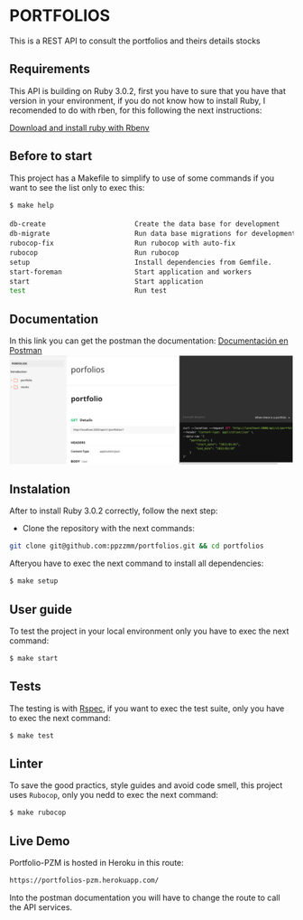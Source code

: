# PORTFOLIOS
This is a REST API to consult the portfolios and theirs details stocks
## Requirements
This API is building on Ruby 3.0.2, first you have to sure that you have that version in your environment, if you do not know how to install Ruby, I recomended to do with rben, for this following the next instructions:

[Download and install ruby with Rbenv](https://github.com/rbenv/rbenv)

## Before to start
This project has a Makefile to simplify to use of some commands if you want to see the list only to exec this:
```bash
$ make help

db-create                      Create the data base for development
db-migrate                     Run data base migrations for development
rubocop-fix                    Run rubocop with auto-fix
rubocop                        Run rubocop
setup                          Install dependencies from Gemfile.
start-foreman                  Start application and workers
start                          Start application
test                           Run test
```
## Documentation
In this link you can get the postman the documentation: 
[Documentación en Postman](https://documenter.getpostman.com/view/2220937/Uyxhmn3r)
![Postman Doc](./img/postman-doc.png)
## Instalation
After to install Ruby 3.0.2 correctly, follow the next step:

- Clone the repository with the next commands:

```bash
git clone git@github.com:ppzzmm/portfolios.git && cd portfolios
```

Afteryou have to exec the next command to install all dependencies:
```bash
$ make setup
```
## User guide
To test the project in your local environment only you have to exec the next command:
```bash
$ make start
```
## Tests
The testing is with [Rspec](https://rspec.info/), if you want to exec the test suite, only you have to exec the next command:
```bash
$ make test
```
## Linter
To save the good practics, style guides and avoid code smell, this project uses `Rubocop`, only you nedd to exec the next command:
```bash
$ make rubocop
```
## Live Demo
Portfolio-PZM is hosted in Heroku in this route:
```bash
https://portfolios-pzm.herokuapp.com/
```
Into the postman documentation you will have to change the route to call the API services.

